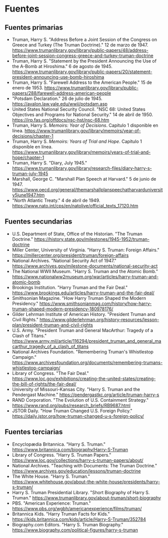 # Fuentes

## Fuentes primarias
- Truman, Harry S. "Address Before a Joint Session of the Congress on Greece and Turkey (The Truman Doctrine)." 12 de marzo de 1947. https://www.trumanlibrary.gov/library/public-papers/48/address-before-joint-session-congress-greece-and-turkey-truman-doctrine
- Truman, Harry S. "Statement by the President Announcing the Use of the A-Bomb at Hiroshima." 6 de agosto de 1945. https://www.trumanlibrary.gov/library/public-papers/20/statement-president-announcing-use-bomb-hiroshima
- Truman, Harry S. "Farewell Address to the American People." 15 de enero de 1953. https://www.trumanlibrary.gov/library/public-papers/288/farewell-address-american-people
- "Potsdam Declaration." 26 de julio de 1945. https://avalon.law.yale.edu/wwii/potsdam.asp
- United States National Security Council. "NSC 68: United States Objectives and Programs for National Security." 14 de abril de 1950. https://irp.fas.org/offdocs/nsc-hst/nsc-68.htm
- Truman, Harry S. *Memoirs: Year of Decisions*. Capítulo 1 disponible en línea. https://www.trumanlibrary.gov/library/memoirs/year-of-decisions/chapter-1
- Truman, Harry S. *Memoirs: Years of Trial and Hope*. Capítulo 1 disponible en línea. https://www.trumanlibrary.gov/library/memoirs/years-of-trial-and-hope/chapter-1
- Truman, Harry S. "Diary, July 1945." https://www.trumanlibrary.gov/library/research-files/diary-harry-s-truman-july-1945
- Marshall, George C. "Marshall Plan Speech at Harvard." 5 de junio de 1947. https://www.oecd.org/general/themarshallplanspeechatharvarduniversity5june1947.htm
- "North Atlantic Treaty." 4 de abril de 1949. https://www.nato.int/cps/en/natolive/official_texts_17120.htm

## Fuentes secundarias
- U.S. Department of State, Office of the Historian. "The Truman Doctrine." https://history.state.gov/milestones/1945-1952/truman-doctrine
- Miller Center, University of Virginia. "Harry S. Truman: Foreign Affairs." https://millercenter.org/president/truman/foreign-affairs
- National Archives. "National Security Act of 1947." https://www.archives.gov/milestone-documents/national-security-act
- The National WWII Museum. "Harry S. Truman and the Atomic Bomb." https://www.nationalww2museum.org/war/articles/harry-truman-and-atomic-bomb
- Brookings Institution. "Harry Truman and the Fair Deal." https://www.brookings.edu/articles/harry-truman-and-the-fair-deal/
- Smithsonian Magazine. "How Harry Truman Shaped the Modern Presidency." https://www.smithsonianmag.com/history/how-harry-truman-shaped-modern-presidency-180978176/
- Gilder Lehrman Institute of American History. "President Truman and Civil Rights." https://www.gilderlehrman.org/history-resources/lesson-plan/president-truman-and-civil-rights
- U.S. Army. "President Truman and General MacArthur: Tragedy of a Clash of Titans." https://www.army.mil/article/116294/president_truman_and_general_macarthur_tragedy_of_a_clash_of_titans
- National Archives Foundation. "Remembering Truman's Whistlestop Campaign." https://www.archivesfoundation.org/documents/remembering-trumans-whistlestop-campaign/
- Library of Congress. "The Fair Deal." https://www.loc.gov/exhibitions/creating-the-united-states/creating-the-bill-of-rights/the-fair-deal/
- University of Missouri-Kansas City. "Harry S. Truman and the Pendergast Machine." https://pendergastkc.org/article/truman-harry-s
- RAND Corporation. "The Evolution of U.S. Containment Strategy." https://www.rand.org/pubs/research_briefs/RB9687.html
- JSTOR Daily. "How Truman Changed U.S. Foreign Policy." https://daily.jstor.org/how-truman-changed-u-s-foreign-policy/

## Fuentes terciarias
- Encyclopædia Britannica. "Harry S. Truman." https://www.britannica.com/biography/Harry-S-Truman
- Library of Congress. "Harry S. Truman Papers." https://www.loc.gov/collections/harry-s-truman-papers/about/
- National Archives. "Teaching with Documents: The Truman Doctrine." https://www.archives.gov/education/lessons/truman-doctrine
- The White House. "Harry S. Truman." https://www.whitehouse.gov/about-the-white-house/presidents/harry-s-truman/
- Harry S. Truman Presidential Library. "Short Biography of Harry S. Truman." https://www.trumanlibrary.gov/about-truman/short-biography
- PBS. "American Experience: Truman." https://www.pbs.org/wgbh/americanexperience/films/truman/
- Britannica Kids. "Harry Truman Facts for Kids." https://kids.britannica.com/kids/article/Harry-S-Truman/352784
- Biography.com Editors. "Harry S. Truman Biography." https://www.biography.com/political-figures/harry-s-truman
